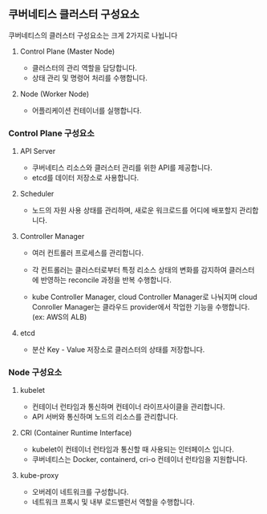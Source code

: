 ## 쿠버네티스 클러스터 구성요소
쿠버네티스의 클러스터 구성요소는 크게 2가지로 나뉩니다

1. Control Plane (Master Node)

    - 클러스터의 관리 역할을 담당합니다.
    - 상태 관리 및 명령어 처리를 수행합니다.

2. Node (Worker Node)

    - 어플리케이션 컨테이너를 실행합니다.

### Control Plane 구성요소
1. API Server

    - 쿠버네티스 리소스와 클러스터 관리를 위한 API를 제공합니다.
    - etcd를 데이터 저장소로 사용합니다.

2. Scheduler
    
    - 노드의 자원 사용 상태를 관리하며, 새로운 워크로드를 어디에 배포할지 관리합니다.

3. Controller Manager

    - 여러 컨트롤러 프로세스를 관리합니다.
    - 각 컨트롤러는 클러스터로부터 특정 리소스 상태의 변화를 감지하여 클러스터에 반영하는 reconcile 과정을 반복 수행합니다.

    - kube Controller Manager, cloud Controller Manager로 나눠지며 cloud Conroller Manager는 클라우드 provider에서 작업한 기능을 수행합니다. (ex: AWS의 ALB)

4. etcd

    - 분산 Key - Value 저장소로 클러스터의 상태를 저장합니다.

### Node 구성요소
1. kubelet

    - 컨테이너 런타임과 통신하며 컨테이너 라이프사이클을 관리합니다.
    - API 서버와 통신하며 노드의 리소스를 관리합니다.

2. CRI (Container Runtime Interface)

    - kubelet이 컨테이너 런타임과 통신할 때 사용되는 인터페이스 입니다.
    - 쿠버네티스는 Docker, containerd, cri-o 컨테이너 런타임을 지원합니다.

3. kube-proxy

    - 오버레이 네트워크를 구성합니다.
    - 네트워크 프록시 및 내부 로드밸런서 역할을 수행합니다.